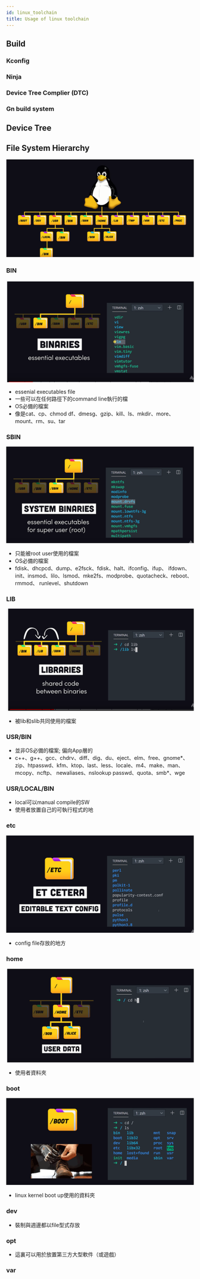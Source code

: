 ```yaml
---
id: linux_toolchain
title: Usage of linux toolchain
---
```


## Build

### Kconfig

### Ninja

### Device Tree Complier (DTC)

### Gn build system

## Device Tree




## File System Hierarchy

![image](./image/toolchain/linux_dir.png)

### BIN

![image](./image/toolchain/bin.png)

- essenial executables file
- 一些可以在任何路徑下的command line執行的檔
- OS必備的檔案
- 像是cat、cp、chmod df、dmesg、gzip、kill、ls、mkdir、more、 mount、rm、su、tar


### SBIN

![image](./image/toolchain/sbin.png)

- 只能被root user使用的檔案
- OS必備的檔案
- fdisk、dhcpcd、dump、e2fsck、fdisk、halt、ifconfig、ifup、 ifdown、init、insmod、lilo、lsmod、mke2fs、modprobe、quotacheck、reboot、rmmod、 runlevel、shutdown


### LIB

![image](./image/toolchain/lib.png)

- 被lib和slib共同使用的檔案


### USR/BIN

- 並非OS必備的檔案; 偏向App層的
- c++、g++、gcc、chdrv、diff、dig、du、eject、elm、free、gnome*、 zip、htpasswd、kfm、ktop、last、less、locale、m4、make、man、mcopy、ncftp、 newaliases、nslookup passwd、quota、smb*、wge

### USR/LOCAL/BIN

- local可以manual compile的SW
- 使用者放置自己的可執行程式的地

### etc

![image](./image/toolchain/etc.png)

- config file存放的地方


### home

![image](./image/toolchain/home.png)

- 使用者資料夾


### boot

![image](./image/toolchain/boot.png)

- linux kernel boot up使用的資料夾

### dev

- 裝制與週邊都以file型式存放

### opt

- 這裏可以用於放置第三方大型軟件（或遊戲）

### var

